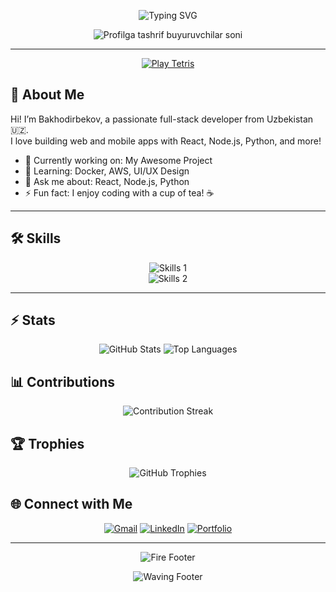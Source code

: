 <!-- Animated Typing Title -->
<p align="center">
  <img src="https://readme-typing-svg.herokuapp.com?size=30&center=true&vCenter=true&width=1000&height=80&lines=I'm+Bakhodirbekov;Full-Stack+Developer;Welcome+to+My+GitHub!+🌟" alt="Typing SVG" />
</p>

<!-- Visitor Count -->
<p align="center">
  <img src="https://profile-counter.glitch.me/Bakhodirbekov/count.svg" alt="Profilga tashrif buyuruvchilar soni" />
</p>

---

<!-- Tetris Game -->
<p align="center">
  <a href="https://tetris.com" target="_blank">
    <img src="https://img.shields.io/badge/Play-Tetris-blue?style=for-the-badge" alt="Play Tetris" />
  </a>
</p>

## 👋 About Me
Hi! I’m Bakhodirbekov, a passionate full-stack developer from Uzbekistan 🇺🇿.  
I love building web and mobile apps with React, Node.js, Python, and more!  
- 🔭 Currently working on: My Awesome Project  
- 🌱 Learning: Docker, AWS, UI/UX Design  
- 💬 Ask me about: React, Node.js, Python  
- ⚡️ Fun fact: I enjoy coding with a cup of tea! ☕️

---

## 🛠 Skills
<p align="center">
  <img src="https://skillicons.dev/icons?i=react,bootstrap,mui,html,css,vscode,github,figma,tailwind,git,r" alt="Skills 1" />
  <br />
  <img src="https://skillicons.dev/icons?i=nodejs,python,javascript,typescript,express,firebase,mongodb,c,java,nextjs,mysql,flask" alt="Skills 2" />
</p>

---

## ⚡️ Stats
<div align="center">
  <img src="https://github-readme-stats.vercel.app/api?username=Bakhodirbekov&show_icons=true&theme=radical" alt="GitHub Stats" />
  <img src="https://github-readme-stats.vercel.app/api/top-langs/?username=Bakhodirbekov&layout=compact&theme=radical" alt="Top Languages" />
</div>

## 📊 Contributions
<p align="center">
  <img src="https://github-readme-streak-stats.herokuapp.com/?user=Bakhodirbekov&theme=radical" alt="Contribution Streak" />
</p>

## 🏆 Trophies
<p align="center">
  <img src="https://github-profile-trophy.vercel.app/?username=Bakhodirbekov&theme=radical&no-frame=true&margin-w=15" alt="GitHub Trophies" />
</p>

## 🌐 Connect with Me
<p align="center">
  <a href="mailto:bakhodirbekov@example.com"><img src="https://img.shields.io/badge/Gmail-D14836?style=for-the-badge&logo=gmail&logoColor=white" alt="Gmail" /></a>
  <a href="https://linkedin.com/in/yourusername"><img src="https://img.shields.io/badge/LinkedIn-0077B5?style=for-the-badge&logo=linkedin&logoColor=white" alt="LinkedIn" /></a>
  <a href="https://yourportfolio.com"><img src="https://img.shields.io/badge/Portfolio-FF7139?style=for-the-badge&logo=web&logoColor=white" alt="Portfolio" /></a>
</p>

---

<!-- Footer Animation -->
<p align="center">
  <img src="https://media.giphy.com/media/l0HlGma77sc2aMgg0/giphy.gif" alt="Fire Footer" />
</p>

<!-- Waving Capsule Footer -->
<p align="center">
  <img src="https://capsule-render.vercel.app/api?type=waving&color=00bfbf&height=120&section=footer" alt="Waving Footer" />
</p>
